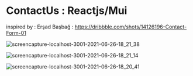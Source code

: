 # ContactUs : Reactjs/Mui


inspired by : Erşad Başbağ :  https://dribbble.com/shots/14126196-Contact-Form-01


![screencapture-localhost-3001-2021-06-26-18_21_38](https://user-images.githubusercontent.com/58108317/123530467-8f53de00-d6f2-11eb-807a-749699288e24.png)


![screencapture-localhost-3001-2021-06-26-18_21_14](https://user-images.githubusercontent.com/58108317/123530468-924ece80-d6f2-11eb-9a70-17c07bd446df.png)


![screencapture-localhost-3001-2021-06-26-18_20_41](https://user-images.githubusercontent.com/58108317/123530469-937ffb80-d6f2-11eb-9428-96450f431141.png)
